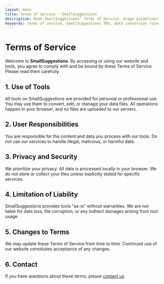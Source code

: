 ```yaml
---
layout: main
title: Terms of Service - SmallSuggestions
description: Read SmallSuggestions' Terms of Service. Usage guidelines, and responsibilities for using our free browser-based data conversion tools.
keywords: terms of service, SmallSuggestions TOS, data conversion rules, browser-based tools, JSON tools, Excel tools, CSV tools, XML tools
---
```


<h1>Terms of Service</h1>
<p>Welcome to <strong>SmallSuggestions</strong>. By accessing or using our website and tools, you agree to comply with and be bound by these Terms of Service. Please read them carefully.</p>

<h2>1. Use of Tools</h2>
<p>All tools on SmallSuggestions are provided for personal or professional use. You may use them to convert, edit, or manage your data files. All operations happen in your browser, and no files are uploaded to our servers.</p>

<h2>2. User Responsibilities</h2>
<p>You are responsible for the content and data you process with our tools. Do not use our services to handle illegal, malicious, or harmful data.</p>

<h2>3. Privacy and Security</h2>
<p>We prioritize your privacy. All data is processed locally in your browser. We do not store or collect your files unless explicitly stated for specific services.</p>

<h2>4. Limitation of Liability</h2>
<p>SmallSuggestions provides tools "as-is" without warranties. We are not liable for data loss, file corruption, or any indirect damages arising from tool usage.</p>

<h2>5. Changes to Terms</h2>
<p>We may update these Terms of Service from time to time. Continued use of our website constitutes acceptance of any changes.</p>

<h2>6. Contact</h2>
<p>If you have questions about these terms, please <a href="privacy-policy">contact us</a>.</p>
<style>
  .link{
   color: #2563eb;
  text-decoration: underline;
  }
  h3{
    font-size: 1.2rem;
  }
</style>